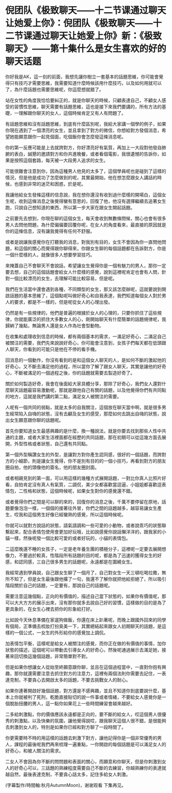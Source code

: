 # 倪团队《极致聊天——十二节课通过聊天让她爱上你》：倪团队《极致聊天——十二节课通过聊天让她爱上你》新：《极致聊天》——第十集什么是女生喜欢的好的聊天话题

你好我是AK，這一刻的前面，我想先讓你樹立一套基本的話題思維，你可能會覺得只有技巧才需要思維，我需要知道什麼時候該用什麼技巧，以及如何用就可以了，為什麼話題也需要思維呢，你這麼想就錯了。

站在女性的角度我恰恰要糾正的，就是你聊天的時候，只顧表達自己，不顧女人感受的習慣性思維，聊天需要有話題思維，這也是接下來我們要講的，所有方法的基礎，一理解跟你聊天的女人，這個時候肯定又有人有問題了。

有話題思維和沒有話題思維，到底有什麼區別呢，我給大家講一個學的例子，如果你現在遇到了一個漂亮的女生，並且拿到了對方的微信，你想給對方發個消息，希望她能願意跟你一起見個面，吃個飯你會怎麼發這條消息呢。

你的第一反應可能是上去就誇對方，你好漂亮好有氣質，再加上一大段對他發自肺腑的表白，誠懇的邀請對方和你共進晚餐，或者看個電影，我很遺憾的告訴你，如果是按照這個套路，每天被一大段男人追求的女生。

可能很難會注意到你，因為這種男人他見的太多了，這個學員呢也是碰到了這樣的情況，但是他是成功了怎麼做到的呢，其實最開始，他在想怎麼跟女人講話的時候，也感到非常的迷茫和困惑，於是呢。

我讓他給女生發條這樣的信息說，我在想你還沒有收到過什麼樣的開場白，這個女生呢，收到這條消息之後覺得蠻有意思的，回復了他，他沒有選擇繼續去追著女生跑，只說自己想知道的東西，所以第一步大家在跟女生開起話題。

之前要先去想到，你現在聊的這個女生，每天會收到無數條問候，關心也會有很多男人去問他問題，為什麼偏偏要回覆你呢，在女人的角度看來，最直接的原因就是你的這條信息，沒有讓我覺得有任何不舒服。

或者是說讓我感覺你在打聽我的消息，對我別有目的，女生不會因為你一直問他問題，和這個的關心而覺得跟你聊得來，你跟女生聊的每個話題都在告訴對方，你是一個什麼樣的人，就像很多人想要學習技巧。

來掩蓋自己不會聊天不會說話，希望讓女生覺得你是一個有魅力的男人，那你一定要去想，自己的這個話題會給女人什麼樣的感覺，說到這裡呢肯定也會有人問，針對一個比較漂亮的女生，去理解可能比較容易，但是呢。

我們在生活當中還會遇到各種，不同類型的女生，那又該怎麼辦呢，這就要說到開啟話題的基本思維了，這個點呢叫做好奇心和自我表達，我們知道每個女人對於男人的要求，都是不一樣的，但是呢從女人的心理出發。

仍然是有一些規律的，他們是普遍的根據於女人的心理的，只要你抓住了這些規律，你就能廣泛的抓住大多數女人的心，剛開始聊天有什麼簡單的話題規律呢，我歸納了幾點，無論男人還是女人作為社會型動物。

在收集和處理收到信息的時候，都有兩個基本的需求，一滿足好奇心，二滿足自己被關注的需要，我們先來說說好奇心，你可能會注意到，女孩子們每天都在低頭跟人聊天，你看到的可能只是他在不停的看手機。

回消息的一個動作，你沒有看到的是和這個女人聊天的人，是如何不斷的激起他的好奇心，又不斷去滿足他的過程，所以當你了解了跟女人聊天，其實是讓他的好奇心，不斷被滿足的一個過程之後，你的話題就需要去製造好奇了。

關於如何製造好奇，我會在後面給大家具體分享，那除了好奇心，我們女人還對什麼聊天話題最容易激動呢，那就是跟他自己有關的話題，以及他覺得你們有共同點的地方，這就是我們講的第二點，滿足女人被關注的需要。

人呢有一個共同的弱點，就是太多的自我關注，這個放在聊天當中啊，就是很多男生經常陷入自嗨的狀態，沒有去顧及女生的感受，那麼如何去跳出自嗨的狀態，說出女生願意跟你聊的話題呢。

首先你要知道女生最感興趣的是什麼，換一種說法，就是你要去找到那些人性中共通的主題，或者大家生活裡面都在經歷的共同話題，那在初期可以從這幾方面去展開，外型性格或者狀態，自己還有共同點。

第一個外型稱讚女生的外型，是讓對方對你產生認同感，很好的一個話題，而誇對方的小細節，則是讓女生覺得，你不是別有目的的一個小技巧，再看到對方的朋友圈自拍，他的頭像他的簽名，他的朋友圈封面。

或者相親見到的第一面，可以用這樣的幾種方式展開話題，一對比你真人比照片好看，自拍肯定沒有真人有氣質，二調侃，美少女都喜歡當逗逼，小姐姐都喜歡逗表情包，二性格和狀態，這個時候呢，如果女生對你的感覺還不錯。

或者覺得你們之間是可以聊的來的，回復你的消息之後，千萬不要停留在原地，話題要像泡泡一樣，一個個的接著往外冒，你們之間的話題越多，越容易讓女生產生，哎我和這個男生好像已經蠻熟的感覺，所以這個時候呢。

你就可以就對方說話的狀態，語氣語調和一些可愛的小動物，或者說乖巧的狀態聯繫起來，配合表情包使用會更加好玩哦，比如說感覺你說話懶洋洋的，跟我家的小貓一樣，然後呢發一個比較可愛的或者好玩的，小貓的表情包。

二這麼晚還不睡的女孩子，一定是老年養生團的積極分子，這裡呢一定要去展開想像力，不要過於較真，性階段所有話題的目的呢，都是為了迅速的獲得女生的好感，和認同感，三自己很多男生的話題呢，永遠都是在圍繞女生。

我經常遇到學員說，自己跟女生聊了一個月了，自己對女生一天三頓吃喝拉撒，無所不知了，但是女生最後跟他撂了一句，我還不了解你就把他給拒絕了，所以吸引階段關於自己的話題，一定要有，那說自己的話題呢。

需要注意這幾個點，正向的有價值的，描述自己當下狀態的，如果你有價值呢，那可以大大方方的展示出來，沒有那你就多去說自己好的習慣，這樣做的目的是為了更具象的，在女生心裡去把你的形象給打好。

比如說今天休息準備在家遛狗做飯，你還在床上趴著呢，而晚上跟國外回來的同學有個局，正準備去梳妝打扮臭美一下，其實總結起來跟女人初期聊天的話題，是這樣的一個公式，一女生的外形給你的感覺加上調侃。

加表情包平衡，這樣呢是給女人被關注的感覺，而你正在做的有價值的事情，加你狀態的描述，這個呢可以帶動去引導女人的好奇心，然後呢通過展示去滿足她，接著來回切換這幾個話題，非常簡單對不對。

但是如果你想讓女人從始至終願意跟你聊，並且在這個過程當中，一直對你抱有興趣，那你就還需要注意去抓住對方的注意力，這裡有兩個法則你需要去記住，一表達克制，不要貪心去開啟太多的話題，不要去挑戰女人的耐心。

如果你連著開啟好幾個話題，對方還是不感興趣，並且不知道你到底要說什麼，基本上你就被判了死刑，乾脆直接貼切的說一件事或者情緒，不要給女人感覺你是一個脫胎扭腰的男人，這一點你如果花上一些時間練習會越來越好。

二多給刺激點，你的價值應該永遠都是正向的，要不斷的給女人，哎這個男人很優秀的刺激點，以及快樂的氛圍，讓他覺得說哎，跟我聊天這個人很不錯，是很能夠去刺激到女人的，特別是如果你已經和對方聊了一段時間了。

你更需要時不時的用這樣的話題去刺激下對方，讓他記得你是一個非常優秀的男人，課程的最後呢我們再來梳理一遍重點，一你開啟的每個話題是可以滿足女人的好奇心，和被人關注的需求。

二女人不會因為你不斷的問問題和表面的關心，而願意和你聊天，但是你刺激到女人的好奇心可以，三話題的熟練程度需要自己不斷的去練習，你越熟練你的表達就越自然，最後表達克制，不要貪心話太多，記住多給女人刺激。

(字幕製作/時間軸:秋月AutumnMoon)，谢谢观看 下集再见。